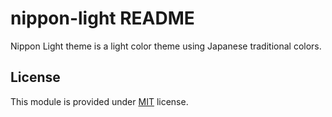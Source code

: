 # nippon-light README

Nippon Light theme is a light color theme using Japanese traditional colors.

## License

This module is provided under [MIT](./LICENSE) license.